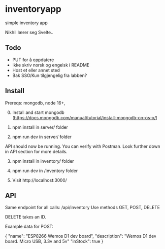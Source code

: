 # inventoryapp
simple inventory app

Nikhil lærer seg Svelte..


## Todo

- PUT for å oppdatere
- Ikke skriv norsk og engelsk i README
- Host et eller annet sted
- Bak SSO/Kun tilgjengelig fra labben?



## Install

Prereqs: mongodb, node 16+, 

0. Install and start mongodb (https://docs.mongodb.com/manual/tutorial/install-mongodb-on-os-x/)

1. npm install in server/ folder
2. npm run dev in server/ folder

API should now be running. You can verify with Postman. Look further down in API section for more details.

3. npm install in inventory/ folder
4. npm run dev in /inventory folder

5. Visit http://localhost:3000/



## API
Same endpoint for all calls: /api/inventory
Use methods GET, POST, DELETE

DELETE takes an ID.

Example data for POST:

{
    "name": "ESP8266 Wemos D1 dev board",
    "description": "Wemos D1 dev board. Micro USB, 3.3v and 5v"
    "inStock": true 
}
